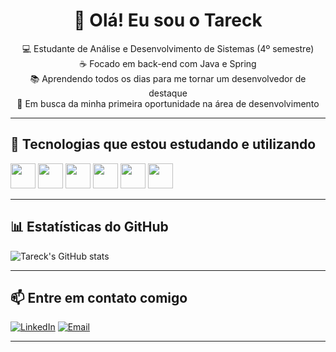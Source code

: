 <h1 align="center">👋 Olá! Eu sou o Tareck</h1>

<p align="center">
  💻 Estudante de Análise e Desenvolvimento de Sistemas (4º semestre)<br>
  ☕ Focado em back-end com Java e Spring<br>
  📚 Aprendendo todos os dias para me tornar um desenvolvedor de destaque<br>
  🚀 Em busca da minha primeira oportunidade na área de desenvolvimento<br>
 
</p>

---

## 🧠 Tecnologias que estou estudando e utilizando

<p align="left">
  <img src="https://cdn.jsdelivr.net/gh/devicons/devicon/icons/java/java-original.svg" width="40"/>
  <img src="https://cdn.jsdelivr.net/gh/devicons/devicon/icons/spring/spring-original.svg" width="40"/>
  <img src="https://cdn.jsdelivr.net/gh/devicons/devicon/icons/mysql/mysql-original.svg" width="40"/>
  <img src="https://cdn.jsdelivr.net/gh/devicons/devicon/icons/html5/html5-original.svg" width="40"/>
  <img src="https://cdn.jsdelivr.net/gh/devicons/devicon/icons/css3/css3-original.svg" width="40"/>
  <img src="https://cdn.jsdelivr.net/gh/devicons/devicon/icons/javascript/javascript-original.svg" width="40"/>
</p>

---

## 📊 Estatísticas do GitHub


![Tareck's GitHub stats](https://github-readme-stats.vercel.app/api?username=tareckbarghouthi&show_icons=true&theme=github_dark)

---

## 📫 Entre em contato comigo

[![LinkedIn](https://img.shields.io/badge/-LinkedIn-blue?logo=linkedin&logoColor=white)](https://linkedin.com/in/seu-usuario)
[![Email](https://img.shields.io/badge/-Email-red?logo=gmail&logoColor=white)](mailto:seuemail@email.com)

---



